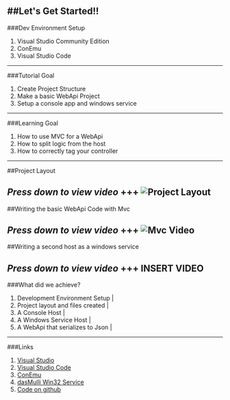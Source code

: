 ##Let's Get Started!!
---
###Dev Environment Setup


1. Visual Studio Community Edition
1. ConEmu
1. Visual Studio Code
---
###Tutorial Goal


1. Create Project Structure
2. Make a basic WebApi Project
3. Setup a console app and windows service
---
###Learning Goal


1. How to use MVC for a WebApi
1. How to split logic from the host
1. How to correctly tag your controller
---
##Project Layout


*Press down to view video*
+++
![Project Layout](https://www.youtube.com/embed/MpXudOh-KZQ?list=PLmH6QaxzgYQsvrvJaDZOkZ8mMHK38OKQW)
---
##Writing the basic WebApi Code with Mvc


*Press down to view video*
+++
![Mvc Video](https://www.youtube.com/embed/kD1mK-BVsfs)
---
##Writing a second host as a windows service


*Press down to view video*
+++
INSERT VIDEO
---
###What did we achieve?


1. Development Environment Setup |
1. Project layout and files created |
1. A Console Host |
1. A Windows Service Host |
1. A WebApi that serializes to Json |
---
###Links


1. [Visual Studio](https://www.visualstudio.com/)
1. [Visual Studio Code](https://code.visualstudio.com/)
1. [ConEmu](https://conemu.github.io/)
1. [dasMulli Win32 Service](https://github.com/dasMulli/dotnet-win32-service)
1. [Code on github](https://github.com/Drawaes/CreditMarket/tree/Step1)
